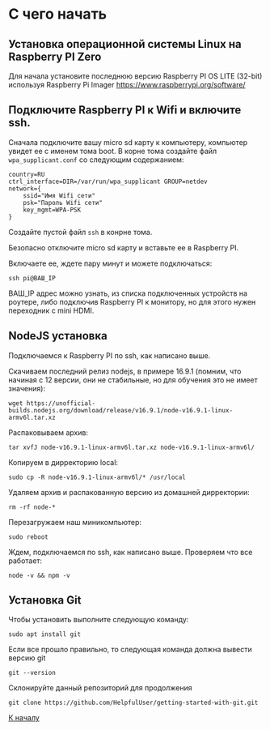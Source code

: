 # С чего начать

## Установка операционной системы Linux на Raspberry PI Zero

Для начала установите последнюю версию Raspberry PI OS LITE (32-bit) используя Raspberry Pi Imager https://www.raspberrypi.org/software/

## Подключите Raspberry PI к Wifi и включите ssh.

Сначала подключите вашу micro sd карту к компьютеру, компьютер увидет ее с именем тома boot. В корне тома создайте файл `wpa_supplicant.conf` со следующим содержанием:
```
country=RU
ctrl_interface=DIR=/var/run/wpa_supplicant GROUP=netdev
network={
    ssid="Имя Wifi сети"
    psk="Пароль Wifi сети"
    key_mgmt=WPA-PSK
}
```

Создайте пустой файл `ssh` в конрне тома.

Безопасно отключите micro sd карту и вставьте ее в Raspberry PI.

Включаете ее, ждете пару минут и можете подключаться:

`ssh pi@ВАШ_IP`

ВАШ_IP адрес можно узнать, из списка подключенных устройств на роутере, либо подключив Raspberry PI к монитору, но для этого нужен переходник с mini HDMI.

## NodeJS установка

Подключаемся к Raspberry PI по ssh, как написано выше.

Скачиваем последний релиз nodejs, в примере 16.9.1 (помним, что начиная с 12 версии, они не стабильные, но для обучения это не имеет значения):

`wget https://unofficial-builds.nodejs.org/download/release/v16.9.1/node-v16.9.1-linux-armv6l.tar.xz`

Распаковываем архив:

`tar xvfJ node-v16.9.1-linux-armv6l.tar.xz node-v16.9.1-linux-armv6l/`

Копируем в дирректорию local:

`sudo cp -R node-v16.9.1-linux-armv6l/* /usr/local`

Удаляем архив и распакованную версию из домашней дирректории:

`rm -rf node-*`

Перезагружаем наш миникомпьютер:

`sudo reboot`

Ждем, подключаемся по ssh, как написано выше. Проверяем что все работает:

`node -v && npm -v`

## Установка Git

Чтобы установить выполните следующую команду:

`sudo apt install git`

Если все прошло правильно, то следующая команда должна вывести версию git

`git --version`

Склонируйте данный репозиторий для продолжения

`git clone https://github.com/HelpfulUser/getting-started-with-git.git`

[К началу](../README.md)